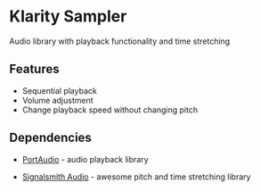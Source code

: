 # Klarity Sampler

Audio library with playback functionality and time stretching

## Features

- Sequential playback
- Volume adjustment
- Change playback speed without changing pitch

## Dependencies

- [PortAudio](https://github.com/PortAudio/portaudio/) - audio playback library

* [Signalsmith Audio](https://github.com/Signalsmith-Audio/signalsmith-stretch) - awesome pitch and time stretching library